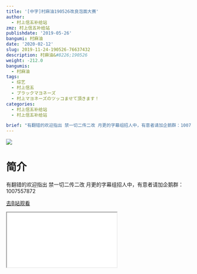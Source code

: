```yaml
---
title: '[中字]村麻油190526改良泡面大赛'
author:
  - 村上信五补给站
zmz: 村上信五补给站
publishdate: '2019-05-26'
bangumi: 村麻油
date: '2020-02-12'
slug: 2019-11-24-190526-76637432
description: 村麻油&#8226;190526
weight: -212.0
bangumis:
  - 村麻油
tags:
  - 综艺
  - 村上信五
  - ブラックマヨネーズ
  - 村上マヨネーズのツッコませて頂きます！
categories:
  - 村上信五补给站
  - 村上信五补给站

brief: "有翻错的欢迎指出 禁一切二传二改 月更的字幕组招人中，有意者请加企鹅群：1007557872"
---
```

![](https://raw.githubusercontent.com/tcgriffith/owaraisite/master/static/tmpimg/7ce5cde19eaf595ffb233df0334d9c4b3665ba4c.jpg.480.jpg)
# 简介  
有翻错的欢迎指出
禁一切二传二改
月更的字幕组招人中，有意者请加企鹅群：1007557872  

[去B站观看](https://www.bilibili.com/video/av76637432/)
<div class ="resp-container"><iframe class="testiframe" src="//player.bilibili.com/player.html?aid=76637432"", scrolling="no", allowfullscreen="true" > </iframe></div> 
